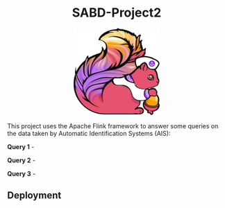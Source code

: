 <h1 style="text-align:center;">SABD-Project2</h1>

<p align="center">
  <img width=200px" height="200px" src="https://github.com/Alefanfi/SABD-Project2/blob/main/logo/logo.png?raw=true">
</p>

This project uses the Apache Flink framework to answer some queries on the data taken by  Automatic Identification Systems (AIS): 

<b>Query 1</b> -

<b>Query 2</b> - 

<b>Query 3</b> - 




## Deployment

